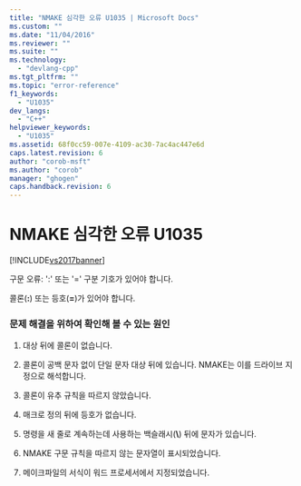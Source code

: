 ```yaml
---
title: "NMAKE 심각한 오류 U1035 | Microsoft Docs"
ms.custom: ""
ms.date: "11/04/2016"
ms.reviewer: ""
ms.suite: ""
ms.technology: 
  - "devlang-cpp"
ms.tgt_pltfrm: ""
ms.topic: "error-reference"
f1_keywords: 
  - "U1035"
dev_langs: 
  - "C++"
helpviewer_keywords: 
  - "U1035"
ms.assetid: 68f0cc59-007e-4109-ac30-7ac4ac447e6d
caps.latest.revision: 6
author: "corob-msft"
ms.author: "corob"
manager: "ghogen"
caps.handback.revision: 6
---
```

# NMAKE 심각한 오류 U1035
[!INCLUDE[vs2017banner](../../assembler/inline/includes/vs2017banner.md)]

구문 오류: ':' 또는 '\=' 구분 기호가 있어야 합니다.  
  
 콜론\(**:**\) 또는 등호\(**\=**\)가 있어야 합니다.  
  
### 문제 해결을 위하여 확인해 볼 수 있는 원인  
  
1.  대상 뒤에 콜론이 없습니다.  
  
2.  콜론이 공백 문자 없이 단일 문자 대상 뒤에 있습니다.  NMAKE는 이를 드라이브 지정으로 해석합니다.  
  
3.  콜론이 유추 규칙을 따르지 않았습니다.  
  
4.  매크로 정의 뒤에 등호가 없습니다.  
  
5.  명령을 새 줄로 계속하는데 사용하는 백슬래시\(**\\**\) 뒤에 문자가 있습니다.  
  
6.  NMAKE 구문 규칙을 따르지 않는 문자열이 표시되었습니다.  
  
7.  메이크파일의 서식이 워드 프로세서에서 지정되었습니다.